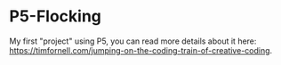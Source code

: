 # P5-Flocking
My first "project" using P5, you can read more details about it here: https://timfornell.com/jumping-on-the-coding-train-of-creative-coding.

